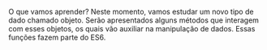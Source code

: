 O que vamos aprender?
Neste momento, vamos estudar um novo tipo de dado chamado objeto. Serão apresentados alguns métodos que interagem com esses objetos, os quais vão auxiliar na manipulação de dados. Essas funções fazem parte do ES6.